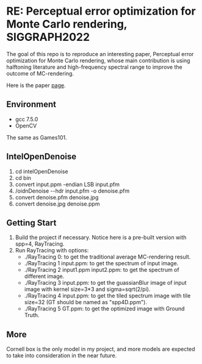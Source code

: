 # RE: Perceptual error optimization for Monte Carlo rendering, SIGGRAPH2022

The goal of this repo is to reproduce an interesting paper, 
Perceptual error optimization for Monte Carlo rendering, 
whose main contribution is using halftoning literature and high-frequency spectral
range to improve the outcome of MC-rendering.

Here is the paper [page](https://sampling.mpi-inf.mpg.de/2022-chizhov-perception.html).

## Environment

* gcc 7.5.0
* OpenCV

The same as Games101.

## IntelOpenDenoise

1. cd intelOpenDenoise
2. cd bin
3. convert input.ppm -endian LSB input.pfm
4. /oidnDenoise --hdr input.pfm -o denoise.pfm
5. convert denoise.pfm denoise.jpg
6. convert denoise.jpg denoise.ppm

## Getting Start

1. Build the project if necessary. Notice here is a pre-built version with spp=4, RayTracing.
2. Run RayTracing with options:
   * ./RayTracing 0: to get the traditional average MC-rendering result.
   * ./RayTracing 1 input.ppm: to get the spectrum of input image.
   * ./RayTracing 2 input1.ppm input2.ppm: to get the spectrum of different image.
   * ./RayTracing 3 input.ppm: to get the guassianBlur image of input image with kernel size=3*3 and sigma=sqrt(2/pi).
   * ./RayTracing 4 input.ppm: to get the tiled spectrum image with tile size=32 (GT should be named as "spp4D.ppm").
   * ./RayTracing 5 GT.ppm: to get the optimized image with Ground Truth.

## More

Cornell box is the only model in my project, and more models are expected to
 take into consideration in the near future.